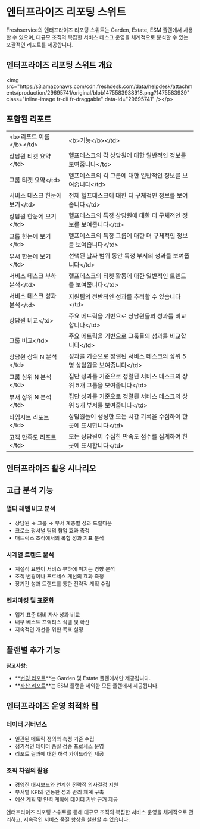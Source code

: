 # 엔터프라이즈 리포팅 스위트

Freshservice의 엔터프라이즈 리포팅 스위트는 Garden, Estate, ESM 플랜에서 사용할 수 있으며, 대규모 조직의 복잡한 서비스 데스크 운영을 체계적으로 분석할 수 있는 포괄적인 리포트를 제공합니다.

## 엔터프라이즈 리포팅 스위트 개요

<p>&lt;img src="https:/s3.amazonaws.com/cdn.freshdesk.com/data/helpdesk/attachments/production/29695741/original/blob1475583938918.png?1475583939" class="inline-image fr-dii fr-draggable" data-id="29695741" />&lt;/p>

## 포함된 리포트

<table>
<tbody>
<tr>
<td>&lt;b>리포트 이름&lt;/b>&lt;/td>
<td>&lt;b>기능&lt;/b>&lt;/td>
</tr>
<tr>
<td>상담원 티켓 요약&lt;/td>
<td>헬프데스크의 각 상담원에 대한 일반적인 정보를 보여줍니다&lt;/td>
</tr>
<tr>
<td>그룹 티켓 요약&lt;/td>
<td>헬프데스크의 각 그룹에 대한 일반적인 정보를 보여줍니다&lt;/td>
</tr>
<tr>
<td>서비스 데스크 한눈에 보기&lt;/td>
<td>전체 헬프데스크에 대한 더 구체적인 정보를 보여줍니다&lt;/td>
</tr>
<tr>
<td>상담원 한눈에 보기&lt;/td>
<td>헬프데스크의 특정 상담원에 대한 더 구체적인 정보를 보여줍니다&lt;/td>
</tr>
<tr>
<td>그룹 한눈에 보기&lt;/td>
<td>헬프데스크의 특정 그룹에 대한 더 구체적인 정보를 보여줍니다&lt;/td>
</tr>
<tr>
<td>부서 한눈에 보기&lt;/td>
<td>선택된 날짜 범위 동안 특정 부서의 성과를 보여줍니다&lt;/td>
</tr>
<tr>
<td>서비스 데스크 부하 분석&lt;/td>
<td>헬프데스크의 티켓 활동에 대한 일반적인 트렌드를 보여줍니다&lt;/td>
</tr>
<tr>
<td>서비스 데스크 성과 분석&lt;/td>
<td>지원팀의 전반적인 성과를 추적할 수 있습니다&lt;/td>
</tr>
<tr>
<td>상담원 비교&lt;/td>
<td>주요 메트릭을 기반으로 상담원들의 성과를 비교합니다&lt;/td>
</tr>
<tr>
<td>그룹 비교&lt;/td>
<td>주요 메트릭을 기반으로 그룹들의 성과를 비교합니다&lt;/td>
</tr>
<tr>
<td>상담원 상위 N 분석&lt;/td>
<td>성과를 기준으로 정렬된 서비스 데스크의 상위 5명 상담원을 보여줍니다&lt;/td>
</tr>
<tr>
<td>그룹 상위 N 분석&lt;/td>
<td>집단 성과를 기준으로 정렬된 서비스 데스크의 상위 5개 그룹을 보여줍니다&lt;/td>
</tr>
<tr>
<td>부서 상위 N 분석&lt;/td>
<td>집단 성과를 기준으로 정렬된 서비스 데스크의 상위 5개 부서를 보여줍니다&lt;/td>
</tr>
<tr>
<td>타임시트 리포트&lt;/td>
<td>상담원들이 생성한 모든 시간 기록을 수집하여 한 곳에 표시합니다&lt;/td>
</tr>
<tr>
<td>고객 만족도 리포트&lt;/td>
<td>모든 상담원이 수집한 만족도 점수를 집계하여 한 곳에 표시합니다&lt;/td>
</tr>
</tbody>
</table>

## 엔터프라이즈 활용 시나리오

## 고급 분석 기능

### 멀티 레벨 비교 분석
- 상담원 → 그룹 → 부서 계층별 성과 드릴다운
- 크로스 펑셔널 팀의 협업 효과 측정
- 매트릭스 조직에서의 복합 성과 지표 분석

### 시계열 트렌드 분석
- 계절적 요인이 서비스 부하에 미치는 영향 분석
- 조직 변경이나 프로세스 개선의 효과 측정
- 장기간 성과 트렌드를 통한 전략적 계획 수립

### 벤치마킹 및 표준화
- 업계 표준 대비 자사 성과 비교
- 내부 베스트 프랙티스 식별 및 확산
- 지속적인 개선을 위한 목표 설정

## 플랜별 추가 기능

**참고사항:**

- **[변경 리포트](https://support.freshservice.com/solution/articles/222307)**는 Garden 및 Estate 플랜에서만 제공됩니다.
- **[자산 리포트](https://support.freshservice.com/solution/articles/222304)**는 ESM 플랜을 제외한 모든 플랜에서 제공됩니다.

## 엔터프라이즈 운영 최적화 팁

### 데이터 거버넌스
- 일관된 메트릭 정의와 측정 기준 수립
- 정기적인 데이터 품질 검증 프로세스 운영
- 리포트 결과에 대한 해석 가이드라인 제공

### 조직 차원의 활용
- 경영진 대시보드와 연계한 전략적 의사결정 지원
- 부서별 KPI와 연동한 성과 관리 체계 구축
- 예산 계획 및 인력 계획에 데이터 기반 근거 제공

엔터프라이즈 리포팅 스위트를 통해 대규모 조직의 복잡한 서비스 운영을 체계적으로 관리하고, 지속적인 서비스 품질 향상을 실현할 수 있습니다.